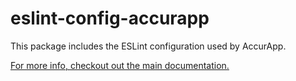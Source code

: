 # eslint-config-accurapp

This package includes the ESLint configuration used by AccurApp.

[For more info, checkout out the main documentation.](https://github.com/accurat/accurapp)

